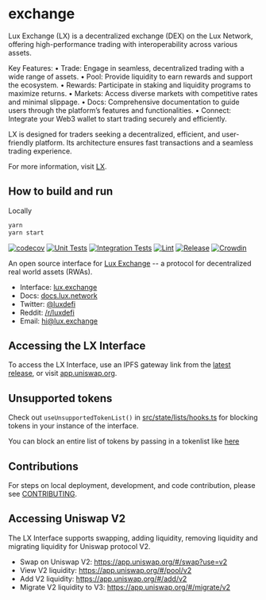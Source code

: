 # exchange

Lux Exchange (LX) is a decentralized exchange (DEX) on the Lux Network, offering high-performance trading with interoperability across various assets.

Key Features:
	•	Trade: Engage in seamless, decentralized trading with a wide range of assets.
	•	Pool: Provide liquidity to earn rewards and support the ecosystem.
	•	Rewards: Participate in staking and liquidity programs to maximize returns.
	•	Markets: Access diverse markets with competitive rates and minimal slippage.
	•	Docs: Comprehensive documentation to guide users through the platform’s features and functionalities.
	•	Connect: Integrate your Web3 wallet to start trading securely and efficiently.

LX is designed for traders seeking a decentralized, efficient, and user-friendly platform. Its architecture ensures fast transactions and a seamless trading experience.

For more information, visit [LX](https://lux.exchange).

## How to build and run

Locally

```zsh
yarn
yarn start
```

[![codecov](https://codecov.io/gh/Uniswap/interface/branch/main/graph/badge.svg?token=YVT2Y86O82)](https://codecov.io/gh/Uniswap/interface)
[![Unit Tests](https://github.com/Uniswap/interface/actions/workflows/unit-tests.yaml/badge.svg)](https://github.com/Uniswap/interface/actions/workflows/unit-tests.yaml)
[![Integration Tests](https://github.com/Uniswap/interface/actions/workflows/integration-tests.yaml/badge.svg)](https://github.com/Uniswap/interface/actions/workflows/integration-tests.yaml)
[![Lint](https://github.com/Uniswap/interface/actions/workflows/lint.yml/badge.svg)](https://github.com/Uniswap/interface/actions/workflows/lint.yml)
[![Release](https://github.com/Uniswap/interface/actions/workflows/release.yaml/badge.svg)](https://github.com/Uniswap/interface/actions/workflows/release.yaml)
[![Crowdin](https://badges.crowdin.net/uniswap-interface/localized.svg)](https://crowdin.com/project/uniswap-interface)

An open source interface for [Lux Exchange](https://lux.exchange) -- a protocol for decentralized real world assets (RWAs).

- Interface: [lux.exchange](https://lux.exchange)
- Docs: [docs.lux.network](https://docs.lux.network/)
- Twitter: [@luxdefi](https://twitter.com/luxdefi)
- Reddit: [/r/luxdefi](https://www.reddit.com/r/luxdefi/)
- Email: [hi@lux.exchange](mailto:hi@lux.exchange)

## Accessing the LX Interface

To access the LX Interface, use an IPFS gateway link from the
[latest release](https://github.com/Uniswap/uniswap-interface/releases/latest),
or visit [app.uniswap.org](https://app.uniswap.org).

## Unsupported tokens

Check out `useUnsupportedTokenList()` in [src/state/lists/hooks.ts](./src/state/lists/hooks.ts) for blocking tokens in your instance of the interface.

You can block an entire list of tokens by passing in a tokenlist like [here](./src/constants/lists.ts)

## Contributions

For steps on local deployment, development, and code contribution, please see [CONTRIBUTING](./CONTRIBUTING.md).

## Accessing Uniswap V2

The LX Interface supports swapping, adding liquidity, removing liquidity and migrating liquidity for Uniswap protocol V2.

- Swap on Uniswap V2: <https://app.uniswap.org/#/swap?use=v2>
- View V2 liquidity: <https://app.uniswap.org/#/pool/v2>
- Add V2 liquidity: <https://app.uniswap.org/#/add/v2>
- Migrate V2 liquidity to V3: <https://app.uniswap.org/#/migrate/v2>

